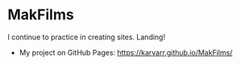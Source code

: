 # MakFilms
I continue to practice in creating sites. Landing!
- My project on GitHub Pages: https://karvarr.github.io/MakFilms/
